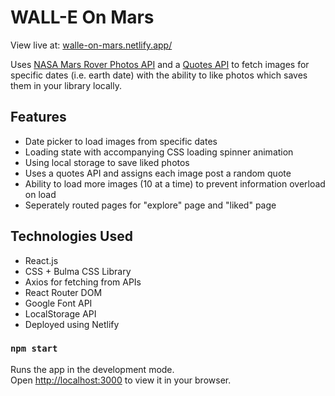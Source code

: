 # WALL-E On Mars

View live at: [walle-on-mars.netlify.app/](https://walle-on-mars.netlify.app/)

Uses [NASA Mars Rover Photos API](https://api.nasa.gov/) and a [Quotes API](https://type.fit/api/quotes) to fetch images for specific dates (i.e. earth date) with the ability to like photos which saves them in your library locally.


## Features
- Date picker to load images from specific dates
- Loading state with accompanying CSS loading spinner animation
- Using local storage to save liked photos
- Uses a quotes API and assigns each image post a random quote
- Ability to load more images (10 at a time) to prevent information overload on load
- Seperately routed pages for "explore" page and "liked" page


## Technologies Used
- React.js
- CSS + Bulma CSS Library
- Axios for fetching from APIs
- React Router DOM
- Google Font API
- LocalStorage API
- Deployed using Netlify

### `npm start`

Runs the app in the development mode.\
Open [http://localhost:3000](http://localhost:3000) to view it in your browser.
